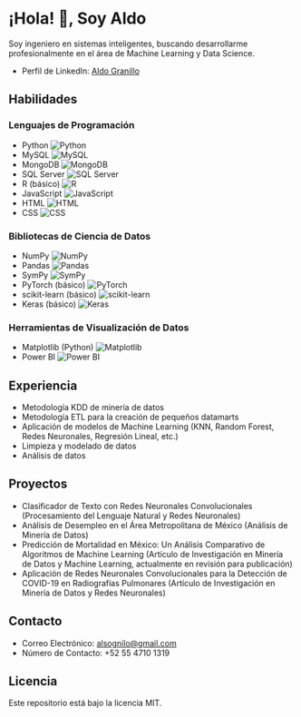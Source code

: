 # ¡Hola! 👋, Soy Aldo

Soy ingeniero en sistemas inteligentes, buscando desarrollarme profesionalmente en el área de Machine Learning y Data Science.

- Perfil de LinkedIn: [Aldo Granillo](https://www.linkedin.com/in/aldo-ruben-granillo-iturbe-212b3a291)

## Habilidades

### Lenguajes de Programación
- Python ![Python](https://img.shields.io/badge/-Python-blue?style=flat-square&logo=python&logoColor=white)
- MySQL ![MySQL](https://img.shields.io/badge/-MySQL-blue?style=flat-square&logo=mysql&logoColor=white)
- MongoDB ![MongoDB](https://img.shields.io/badge/-MongoDB-green?style=flat-square&logo=mongodb&logoColor=white)
- SQL Server ![SQL Server](https://img.shields.io/badge/-SQL%20Server-blue?style=flat-square&logo=microsoft-sql-server&logoColor=white)
- R (básico) ![R](https://img.shields.io/badge/-R-blue?style=flat-square&logo=r&logoColor=white)
- JavaScript ![JavaScript](https://img.shields.io/badge/-JavaScript-yellow?style=flat-square&logo=javascript&logoColor=white)
- HTML ![HTML](https://img.shields.io/badge/-HTML-orange?style=flat-square&logo=html5&logoColor=white)
- CSS ![CSS](https://img.shields.io/badge/-CSS-blueviolet?style=flat-square&logo=css3&logoColor=white)

### Bibliotecas de Ciencia de Datos
- NumPy ![NumPy](https://img.shields.io/badge/-NumPy-blue?style=flat-square&logo=numpy&logoColor=white)
- Pandas ![Pandas](https://img.shields.io/badge/-Pandas-blue?style=flat-square&logo=pandas&logoColor=white)
- SymPy ![SymPy](https://img.shields.io/badge/-SymPy-lightgray?style=flat-square&logo=sympy&logoColor=white)
- PyTorch (básico) ![PyTorch](https://img.shields.io/badge/-PyTorch-red?style=flat-square&logo=pytorch&logoColor=white)
- scikit-learn (básico) ![scikit-learn](https://img.shields.io/badge/-scikit--learn-blue?style=flat-square&logo=scikit-learn&logoColor=white)
- Keras (básico) ![Keras](https://img.shields.io/badge/-Keras-red?style=flat-square&logo=keras&logoColor=white)

### Herramientas de Visualización de Datos
- Matplotlib (Python) ![Matplotlib](https://img.shields.io/badge/-Matplotlib-blue?style=flat-square&logo=matplotlib&logoColor=white)
- Power BI ![Power BI](https://img.shields.io/badge/-Power%20BI-yellow?style=flat-square&logo=powerbi&logoColor=white)

## Experiencia
- Metodología KDD de minería de datos
- Metodología ETL para la creación de pequeños datamarts
- Aplicación de modelos de Machine Learning (KNN, Random Forest, Redes Neuronales, Regresión Lineal, etc.)
- Limpieza y modelado de datos
- Análisis de datos

## Proyectos
- Clasificador de Texto con Redes Neuronales Convolucionales (Procesamiento del Lenguaje Natural y Redes Neuronales)
- Análisis de Desempleo en el Área Metropolitana de México (Análisis de Minería de Datos)
- Predicción de Mortalidad en México: Un Análisis Comparativo de Algoritmos de Machine Learning (Artículo de Investigación en Minería de Datos y Machine Learning, actualmente en revisión para publicación)
- Aplicación de Redes Neuronales Convolucionales para la Detección de COVID-19 en Radiografías Pulmonares (Artículo de Investigación en Minería de Datos y Redes Neuronales)

## Contacto
- Correo Electrónico: alsognilo@gmail.com
- Número de Contacto: +52 55 4710 1319

## Licencia
Este repositorio está bajo la licencia MIT.
